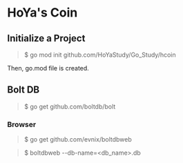 # HoYa's Coin

## Initialize a Project

> $ go mod init github.com/HoYaStudy/Go_Study/hcoin

Then, go.mod file is created.

## Bolt DB

> $ go get github.com/boltdb/bolt

### Browser

> $ go get github.com/evnix/boltdbweb

> $ boltdbweb --db-name=<db_name>.db
